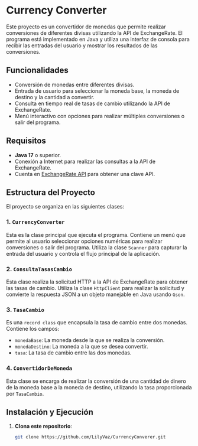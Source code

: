 # Currency Converter

Este proyecto es un convertidor de monedas que permite realizar conversiones de diferentes divisas utilizando la API de ExchangeRate. El programa está implementado en Java y utiliza una interfaz de consola para recibir las entradas del usuario y mostrar los resultados de las conversiones.

## Funcionalidades
- Conversión de monedas entre diferentes divisas.
- Entrada de usuario para seleccionar la moneda base, la moneda de destino y la cantidad a convertir.
- Consulta en tiempo real de tasas de cambio utilizando la API de ExchangeRate.
- Menú interactivo con opciones para realizar múltiples conversiones o salir del programa.

## Requisitos
- **Java 17** o superior.
- Conexión a Internet para realizar las consultas a la API de ExchangeRate.
- Cuenta en [ExchangeRate API](https://app.exchangerate-api.com/) para obtener una clave API.

## Estructura del Proyecto

El proyecto se organiza en las siguientes clases:

### 1. `CurrencyConverter`
Esta es la clase principal que ejecuta el programa. Contiene un menú que permite al usuario seleccionar opciones numéricas para realizar conversiones o salir del programa. Utiliza la clase `Scanner` para capturar la entrada del usuario y controla el flujo principal de la aplicación.

### 2. `ConsultaTasasCambio`
Esta clase realiza la solicitud HTTP a la API de ExchangeRate para obtener las tasas de cambio. Utiliza la clase `HttpClient` para realizar la solicitud y convierte la respuesta JSON a un objeto manejable en Java usando `Gson`.

### 3. `TasaCambio`
Es una `record class` que encapsula la tasa de cambio entre dos monedas. Contiene los campos:
- `monedaBase`: La moneda desde la que se realiza la conversión.
- `monedaDestino`: La moneda a la que se desea convertir.
- `tasa`: La tasa de cambio entre las dos monedas.

### 4. `ConvertidorDeMoneda`
Esta clase se encarga de realizar la conversión de una cantidad de dinero de la moneda base a la moneda de destino, utilizando la tasa proporcionada por `TasaCambio`.

## Instalación y Ejecución

1. **Clona este repositorio**:
   ```bash
   git clone https://github.com/LilyVaz/CurrencyConverer.git

